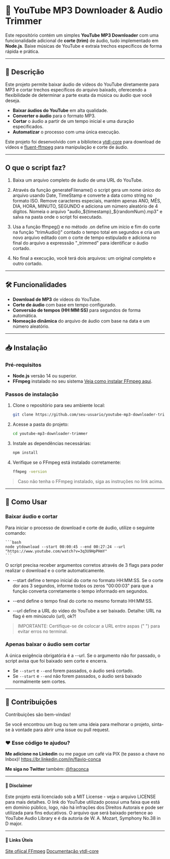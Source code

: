 # 🎵 YouTube MP3 Downloader & Audio Trimmer

Este repositório contém um simples **YouTube MP3 Downloader** com uma funcionalidade adicional de **corte (trim)** de áudio, tudo implementado em **Node.js**. Baixe músicas de YouTube e extraia trechos específicos de forma rápida e prática.


---


## 🚀 Descrição

Este projeto permite baixar áudio de vídeos do YouTube diretamente para MP3 e cortar trechos específicos do arquivo baixado, oferecendo a flexibilidade de determinar a parte exata da música ou áudio que você deseja.

- **Baixar áudios do YouTube** em alta qualidade.
- **Converter o áudio** para o formato MP3.
- **Cortar** o áudio a partir de um tempo inicial e uma duração especificados.
- **Automatizar** o processo com uma única execução.

Este projeto foi desenvolvido com a biblioteca [ytdl-core](https://github.com/fent/node-ytdl-core) para download de vídeos e [fluent-ffmpeg](https://github.com/fluent-ffmpeg/node-fluent-ffmpeg) para manipulação e corte de áudio.


---


## O que o script faz?

1. Baixa um arquivo completo de áudio de uma URL do YouTube.

2. Através da função generateFilename() o script gera um nome único do arquivo usando Date, TimeStamp e converte a data como string no formato ISO. Remove caracteres especiais, mantém apenas ANO, MÊS, DIA, HORA, MINUTO, SEGUNDO e adiciona um número aleatório de 4 dígitos. Nomeia o arquivo "audio_${timestamp}_${randomNum}.mp3" e salva na pasta onde o script foi executado.

3. Usa a função ffmpeg() e no método .on define um início e fim do corte na função "trimAudio()" contado o tempo total em segundos e cria um novo arquivo editado com o corte de tempo estipulado e adiciona no final do arquivo a expresssão "_trimmed" para identificar o áudio cortado.

4. No final a execução, você terá dois arquivos: um original completo e outro cortado. 


---


## 🛠️ Funcionalidades

- **Download de MP3** de vídeos do YouTube.
- **Corte de áudio** com base em tempo configurado.
- **Conversão de tempos (HH:MM:SS)** para segundos de forma automática.
- **Nomeação dinâmica** do arquivo de áudio com base na data e um número aleatório.


---


## 📥 Instalação

### Pré-requisitos

- **Node.js** versão 14 ou superior.  
- **FFmpeg** instalado no seu sistema [Veja como instalar FFmpeg aqui](https://ffmpeg.org/download.html).

### Passos de instalação

1. Clone o repositório para seu ambiente local:
    ```bash
    git clone https://github.com/seu-usuario/youtube-mp3-downloader-trimmer.git
    ```

2. Acesse a pasta do projeto:
    ```bash
    cd youtube-mp3-downloader-trimmer
    ```

3. Instale as dependências necessárias:
    ```bash
    npm install
    ```

4. Verifique se o FFmpeg está instalado corretamente:
    ```bash
    ffmpeg -version
    ```
> Caso não tenha o FFmpeg instalado, siga as instruções no link acima.


---


## 📝 Como Usar


### Baixar áudio e cortar

Para iniciar o processo de download e corte de áudio, utilize o seguinte comando:

    ```bash
    node ytdownload --start 00:00:45 --end 00:27:24 --url "https://www.youtube.com/watch?v=3q3U9HpPHmY"
    ```

O script precisa receber argumentos corretos através de 3 flags para poder realizar o download e o corte automaticamente.
    
- --start define o tempo inicial do corte no formato HH:MM:SS. Se o corte dor aos 3 segundos, informe todos os zeros "00:00:03" para que a função converta corretamente o tempo informado em segundos.

- --end define o tempo final do corte no mesmo formato HH:MM:SS.

- --url define a URL do vídeo do YouTube a ser baixado. Detalhe: URL na flag é em minúsculo (url), ok?! 

> IMPORTANTE: Certifique-se de colocar a URL entre aspas (" ") para evitar erros no terminal.

### Apenas baixar o áudio sem cortar

A única exigência obrigatória é a --url. Se o argumento não for passado, o script avisa que foi baixado sem corte e encerra.

- Se ``--start`` e ``--end`` forem passados, o áudio será cortado.
- Se ``--start`` e ``--end`` não forem passados, o áudio será baixado normalmente sem cortes.


---


## 🔧 Contribuições

Contribuições são bem-vindas!

Se você encontrou um bug ou tem uma ideia para melhorar o projeto, sinta-se à vontade para abrir uma issue ou pull request.

### ♥️ Esse código te ajudou?

**Me adicione no Linkedin** ou me pague um café via PIX (te passo a chave no Inbox)!
https://br.linkedin.com/in/flavio-conca

**Me siga no Twitter** também: [@fraconca](https://x.com/FraConca)


---


#### 📜 Disclaimer

Este projeto está licenciado sob a MIT License - veja o arquivo LICENSE para mais detalhes. O link do YouTube utilizado possui uma faixa que está em domínio público, logo, não há infrações dos Direitos Autorais e pode ser utilizada para fins educativos. O arquivo que será baixado pertence ao YouTube Audio Library e é da autoria de W. A. Mozart, Symphony No.38 in D major.


---


#### 🎯 Links Úteis

[Site ofiical FFmpeg](https://ffmpeg.org/)
[Documentação ytdl-core](https://github.com/fent/node-ytdl-core)